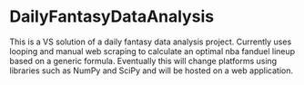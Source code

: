 # DailyFantasyDataAnalysis

This is a VS solution of a daily fantasy data analysis project. Currently uses looping and manual web scraping to calculate an optimal nba fanduel lineup based on a generic formula.
Eventually this will change platforms using libraries such as NumPy and SciPy and will be hosted on a web application.
